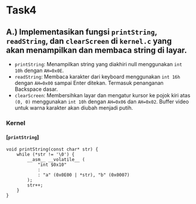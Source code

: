# Task4
## A.) Implementasikan fungsi `printString`, `readString`, dan `clearScreen` di `kernel.c` yang akan menampilkan dan membaca string di layar.
  - `printString`: Menampilkan string yang diakhiri null menggunakan `int 10h` dengan `AH=0x0E`.
  - `readString`: Membaca karakter dari keyboard menggunakan `int 16h` dengan `AH=0x00` sampai Enter ditekan. Termasuk penanganan Backspace dasar.
  - `clearScreen`: Membersihkan layar dan mengatur kursor ke pojok kiri atas `(0, 0)` menggunakan `int 10h` dengan `AH=0x06` dan `AH=0x02`. Buffer video untuk warna karakter akan diubah menjadi putih.

### Kernel

#### [`printString`]

```
void printString(const char* str) {
    while (*str != '\0') {
        __asm__ __volatile__ (
            "int $0x10"
            : 
            : "a" (0x0E00 | *str), "b" (0x0007)
        );
        str++;
    }
}
```
